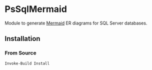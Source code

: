 # PsSqlMermaid

Module to generate [Mermaid](https://mermaid-js.github.io) ER diagrams for SQL Server databases.

## Installation

### From Source

```powershell
Invoke-Build Install
```

